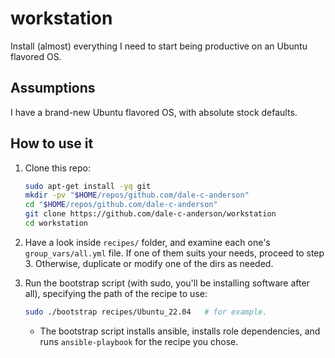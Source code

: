 # workstation
Install (almost) everything I need to start being productive on an Ubuntu flavored OS.


## Assumptions

I have a brand-new Ubuntu flavored OS, with absolute stock defaults.


## How to use it

1. Clone this repo:
   ```bash
   sudo apt-get install -yq git
   mkdir -pv "$HOME/repos/github.com/dale-c-anderson"
   cd "$HOME/repos/github.com/dale-c-anderson"
   git clone https://github.com/dale-c-anderson/workstation
   cd workstation
   ```

2. Have a look inside `recipes/` folder, and examine each one's `group_vars/all.yml` file. If one of them suits your needs, proceed to step 3. Otherwise, duplicate or modify one of the dirs as needed.

3. Run the bootstrap script (with sudo, you'll be installing software after all), specifying the path of the recipe to use:
   ```bash
   sudo ./bootstrap recipes/Ubuntu_22.04   # for example.
   ```
   * The bootstrap script installs ansible, installs role dependencies, and runs `ansible-playbook` for the recipe you chose.
